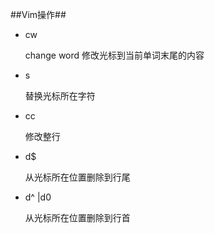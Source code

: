##Vim操作##

- cw

    change word 修改光标到当前单词末尾的内容

- s

    替换光标所在字符

- cc

    修改整行
- d$

    从光标所在位置删除到行尾
- d^ |d0

    从光标所在位置删除到行首

